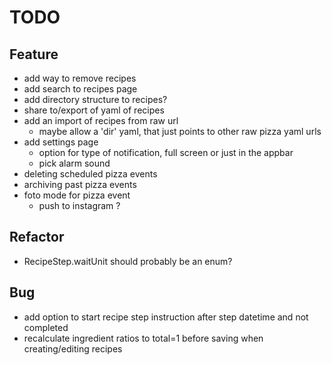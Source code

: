 # TODO

## Feature
- add way to remove recipes 
- add search to recipes page
- add directory structure to recipes?
- share to/export of yaml of recipes
- add an import of recipes from raw url
    - maybe allow a 'dir' yaml, that just points to other raw pizza yaml urls
- add settings page
    - option for type of notification, full screen or just in the appbar
    - pick alarm sound
- deleting scheduled pizza events
- archiving past pizza events
- foto mode for pizza event
    - push to instagram ?
    
## Refactor
- RecipeStep.waitUnit should probably be an enum?
    
## Bug
- add option to start recipe step instruction after step datetime and not completed
- recalculate ingredient ratios to total=1 before saving when creating/editing recipes